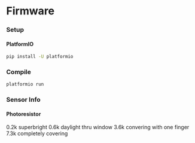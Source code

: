 # Firmware
### Setup
#### PlatformIO
```bash
pip install -U platformio
```

### Compile
```bash
platformio run
```

### Sensor Info
#### Photoresistor
0.2k superbright
0.6k daylight thru window
3.6k convering with one finger
7.3k completely covering

